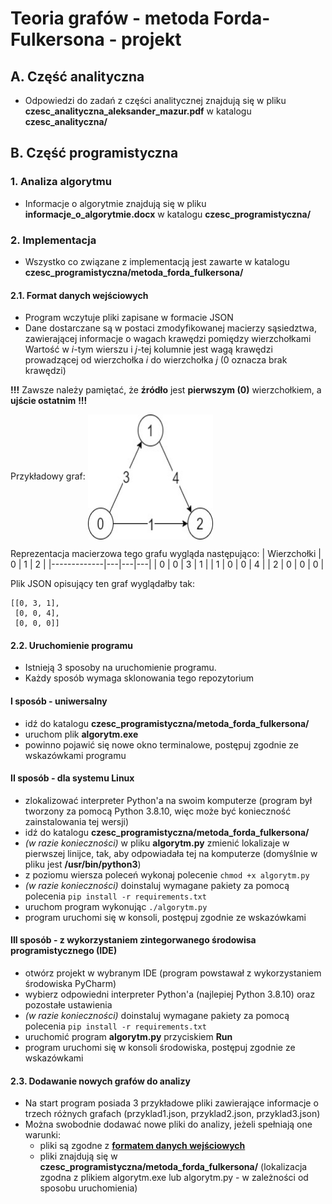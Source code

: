 # Teoria grafów - metoda Forda-Fulkersona - projekt

## A. Część analityczna
- Odpowiedzi do zadań z części analitycznej znajdują się w pliku **czesc_analityczna_aleksander_mazur.pdf** w katalogu **czesc_analityczna/**

## B. Część programistyczna
### 1. Analiza algorytmu
- Informacje o algorytmie znajdują się w pliku **informacje_o_algorytmie.docx** w katalogu **czesc_programistyczna/**
### 2. Implementacja
- Wszystko co związane z implementacją jest zawarte w katalogu **czesc_programistyczna/metoda_forda_fulkersona/**
#### 2.1. Format danych wejściowych 
- Program wczytuje pliki zapisane w formacie JSON
- Dane dostarczane są w postaci zmodyfikowanej macierzy sąsiedztwa, zawierającej informacje o wagach krawędzi pomiędzy wierzchołkami
Wartość w *i*-tym wierszu i *j*-tej kolumnie jest wagą krawędzi prowadzącej od wierzchołka *i* do wierzchołka *j* (0 oznacza brak krawędzi)

**!!!** Zawsze należy pamiętać, że **źródło** jest **pierwszym (0)** wierzchołkiem, a **ujście ostatnim** **!!!**

Przykładowy graf: 
<img align="center" width="200" height="200" src="https://github.com/Aleksander2a/teoria_grafow_projekt/blob/main/przyklad_grafu.jpg">

Reprezentacja macierzowa tego grafu wygląda następująco: 
| Wierzchołki | 0 | 1 | 2 |
|-------------|---|---|---|
|      0      | 0 | 3 | 1 |
|      1      | 0 | 0 | 4 |
|      2      | 0 | 0 | 0 |

Plik JSON opisujący ten graf wyglądałby tak:
```
[[0, 3, 1],
 [0, 0, 4],
 [0, 0, 0]]
```
#### 2.2. Uruchomienie programu
 - Istnieją 3 sposoby na uruchomienie programu.
 - Każdy sposób wymaga sklonowania tego repozytorium
 #### I sposób - uniwersalny
 - idź do katalogu **czesc_programistyczna/metoda_forda_fulkersona/**
 - uruchom plik **algorytm.exe**
 - powinno pojawić się nowe okno terminalowe, postępuj zgodnie ze wskazówkami programu
  #### II sposób - dla systemu Linux
  - zlokalizować interpreter Python'a na swoim komputerze (program był tworzony za pomocą Python 3.8.10, więc może być konieczność zainstalowania tej wersji)
  - idź do katalogu **czesc_programistyczna/metoda_forda_fulkersona/**
  - *(w razie konieczności)* w pliku **algorytm.py** zmienić lokalizaje w pierwszej linijce, tak, aby odpowiadała tej na komputerze (domyślnie w pliku jest **/usr/bin/python3**)
  - z poziomu wiersza poleceń wykonaj polecenie `chmod +x algorytm.py`
  - *(w razie konieczności)* doinstaluj wymagane pakiety za pomocą polecenia `pip install -r requirements.txt`
  - uruchom program wykonując `./algorytm.py`
  - program uruchomi się w konsoli, postępuj zgodnie ze wskazówkami
  #### III sposób - z wykorzystaniem zintegorwanego środowisa programistycznego (IDE)
  - otwórz projekt w wybranym IDE (program powstawał z wykorzystaniem środowiska PyCharm)
  - wybierz odpowiedni interpreter Python'a (najlepiej Python 3.8.10) oraz pozostałe ustawienia
  - *(w razie konieczności)* doinstaluj wymagane pakiety za pomocą polecenia `pip install -r requirements.txt`
  - uruchomić program **algorytm.py** przyciskiem **Run**
  - program uruchomi się w konsoli środowiska, postępuj zgodnie ze wskazówkami

#### 2.3. Dodawanie nowych grafów do analizy
- Na start program posiada 3 przykładowe pliki zawierające informacje o trzech różnych grafach (przyklad1.json, przyklad2.json, przyklad3.json)
- Można swobodnie dodawać nowe pliki do analizy, jeżeli spełniają one warunki:
  + pliki są zgodne z [**formatem danych wejściowych**](https://github.com/Aleksander2a/teoria_grafow_projekt/blob/main/README.md#21-format-danych-wej%C5%9Bciowych)
  + pliki znajdują się w **czesc_programistyczna/metoda_forda_fulkersona/** (lokalizacja zgodna z plikiem algorytm.exe lub algorytm.py - w zależności od sposobu uruchomienia)

